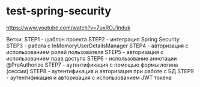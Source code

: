 # test-spring-security

https://www.youtube.com/watch?v=7uxROJ1nduk

Ветки:
STEP1 - шаблон проекта
STEP2 - интеграция Spring Security
STEP3 - работа с InMemoryUserDetailsManager
STEP4 - авторизация с использованием ролей пользователя
STEP5 - авторизация с использованием прав доступа
STEP6 - использование аннотации @PreAuthorize
STEP7 - аутентификация с помощью формы логина (сессии)
STEP8 - аутентификация и авторизация при работе с БД
STEP9 - аутентификация и авторизация с использованием JWT токена
